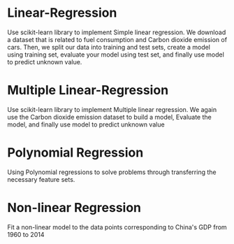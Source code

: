 # Linear-Regression
Use scikit-learn library to implement Simple linear regression. We download a dataset that is related to fuel consumption and Carbon dioxide emission of cars. Then, we split our data into training and test sets, create a model using training set, evaluate your model using test set, and finally use model to predict unknown value. 

# Multiple Linear-Regression
Use scikit-learn library to implement Multiple linear regression. We again use the Carbon dioxide emission dataset to build a model, Evaluate the model, and finally use model to predict unknown value

# Polynomial Regression
Using Polynomial regressions to solve problems through transferring the necessary feature sets. 

# Non-linear Regression
Fit a non-linear model to the data points corresponding to China's GDP from 1960 to 2014

